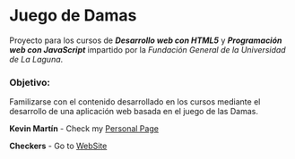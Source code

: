 
# Juego de Damas

Proyecto para los cursos de _**Desarrollo web con HTML5**_ y _**Programación web con JavaScript**_ impartido por la _Fundación General de la Universidad de La Laguna_.


### Objetivo:

Familizarse con el contenido desarrollado en los cursos mediante el desarrollo de una aplicación web basada en el juego de las Damas.

**Kevin Martín** - Check my [Personal Page](http://kevmch.github.io/)

**Checkers** - Go to [WebSite](http://kevmch.github.io/Checkers/)

